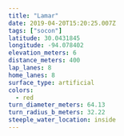```yaml
---
title: "Lamar"
date: 2019-04-20T15:20:25.007Z
tags: ["socon"]
latitude: 30.0431845
longitude: -94.078402
elevation_meters: 6
distance_meters: 400
lap_lanes: 8
home_lanes: 8
surface_type: artificial
colors:
  - red
turn_diameter_meters: 64.13
turn_radius_b_meters: 32.22
steeple_water_location: inside
---
```


